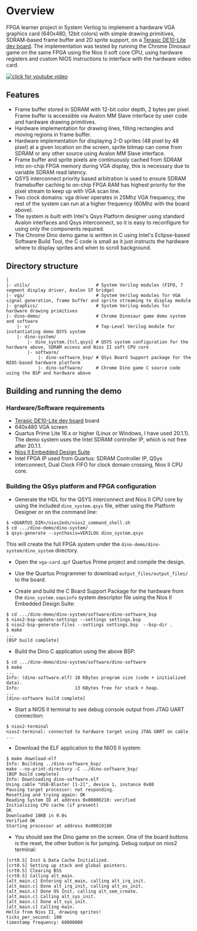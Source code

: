 Overview
========

FPGA learner project in System Verilog to implement a hardware VGA graphics card (640x480, 12bit colors) with simple drawing primitives, SDRAM-based frame buffer and 2D sprite support, on a [Terasic DE10-Lite dev board](https://www.terasic.com.tw/cgi-bin/page/archive.pl?Language=English&CategoryNo=234&No=1021). The implementation was tested by running the Chrome Dinosaur game on the same FPGA using the Nios II soft core CPU, using hardware registers and custom NIOS instructions to interface with the hardware video card.

[<img title="click for youtube video" src="https://img.youtube.com/vi/6tkLuwqnhOc/0.jpg">](https://youtu.be/6tkLuwqnhOc)

## Features

- Frame buffer stored in SDRAM with 12-bit color depth, 2 bytes per pixel. Frame buffer is accessible via Avalon MM Slave interface by user code and hardware drawing primitives.
- Hardware implementation for drawing lines, filling rectangles and moving regions in frame buffer.
- Hardware implementation for displaying 2-D sprites (48 pixel by 48 pixel) at a given location on the screen, sprite bitmap can come from SDRAM or any other source using Avalon MM Slave interface. 
- Frame buffer and sprite pixels are continuously cached from SDRAM into on-chip FPGA memory during VGA display, this is necessary due to variable SDRAM read latency.
- QSYS interconnect priority based arbitration is used to ensure SDRAM framebuffer caching to on-chip FPGA RAM has highest priority for the pixel stream to keep up with VGA scan line.
- Two clock domains: vga driver operates in 25Mhz VGA frequency, the rest of the system can run at a higher frequency (60Mhz with the board above).
- The system is built with Intel's Qsys Platform designer using standard Avalon interfaces and Qsys interconnect, so it is easy to reconfigure for using only the components required.
- The Chrome Dino demo game is written in C using Intel's Eclipse-based Software Build Tool, the C code is small as it just instructs the hardware where to display sprites and when to scroll background.

## Directory structure

```
|
|- utils/                         # System Verilog modules (FIFO, 7 segment display driver, Avalon ST bridge)
|- vga/                           # System Verilog modules for VGA signal generation, frame buffer and sprite streaming to display module
|- graphics/                      # System Verilog modules for hardware drawing primitives
|- dino-demo/                     # Chrome Dinosaur game demo system and software
    |- v/                         # Top-Level Verilog module for instantiating demo QSYS system
    |- dino-system/
        |- dino_system.{tcl,qsys} # QSYS system configuration for the hardware above, SDRAM access and Nios II soft CPU core
        |- software/
            |- dino-software_bsp/ # QSys Board Support package for the NIOS-based hardware platform
            |- dino-software/     # Chrome Dino game C source code using the BSP and hardware above
```

## Building and running the demo

### Hardware/Software requirements

- [Terasic DE10-Lite dev board](https://www.terasic.com.tw/cgi-bin/page/archive.pl?Language=English&CategoryNo=234&No=1021) board
- 640x480 VGA screen
- Quartus Prime Lite 16.x or higher (Linux or Windows, I have used 20.1.1). The demo system uses the Intel SDRAM controller IP, which is not free after 20.1.1.
- [Nios II Embedded Design Suite](https://www.intel.com/content/www/us/en/docs/programmable/683525/21-3/installing-eclipse-ide-into-eds.html)
- Intel FPGA IP used from Quartus: SDRAM Controller IP, QSys interconnect, Dual Clock FIFO for clock domain crossing, Nios II CPU core.

### Building the QSys platform and FPGA configuration

- Generate the HDL for the QSYS interconnect and Nios II CPU core by using the included `dino_system.qsys` file, either using the Platform Designer or on the command line:

```
$ <QUARTUS_DIR>/nios2eds/nios2_command_shell.sh
$ cd .../dino-demo/dino-system/
$ qsys-generate --synthesis=VERILOG dino_system.qsys
```

This will create the full FPGA system under the `dino-demo/dino-system/dino_system` directory.

- Open the `vga-card.qpf` Quartus Prime project and compile the design.

- Use the Quartus Programmer to download `output_files/output_files/` to the board.

- Create and build the C Board Support Package for the hardware from the `dino_system.sopcinfo` system descriptor file using the Nios II Embedded Design Suite:

```
$ cd .../dino-demo/dino-system/software/dino-software_bsp
$ nios2-bsp-update-settings --settings settings.bsp
$ nios2-bsp-generate-files --settings settings.bsp  --bsp-dir .
$ make
...
[BSP build complete]
```

- Build the Dino C application using the above BSP:

```
$ cd .../dino-demo/dino-system/software/dino-software
$ make
...
Info: (dino-software.elf) 18 KBytes program size (code + initialized data).
Info:                     13 KBytes free for stack + heap.
...
[dino-software build complete]
```

- Start a NIOS II terminal to see debug console output from JTAG UART connection:

```
$ nios2-terminal 
nios2-terminal: connected to hardware target using JTAG UART on cable
...
```

- Download the ELF application to the NIOS II system:

```
$ make download-elf
Info: Building ../dino-software_bsp/
make --no-print-directory -C ../dino-software_bsp/
[BSP build complete]
Info: Downloading dino-software.elf
Using cable "USB-Blaster [1-2]", device 1, instance 0x00
Pausing target processor: not responding.
Resetting and trying again: OK
Reading System ID at address 0x00000210: verified
Initializing CPU cache (if present)
OK
Downloaded 18KB in 0.0s        
Verified OK                         
Starting processor at address 0x00010180
```

- You should see the Dino game on the screen. One of the board buttons is the reset, the other button is for jumping. Debug output on nios2 terminal:

```
[crt0.S] Inst & Data Cache Initialized.
[crt0.S] Setting up stack and global pointers.
[crt0.S] Clearing BSS 
[crt0.S] Calling alt_main.
[alt_main.c] Entering alt_main, calling alt_irq_init.
[alt_main.c] Done alt_irq_init, calling alt_os_init.
[alt_main.c] Done OS Init, calling alt_sem_create.
[alt_main.c] Calling alt_sys_init.
[alt_main.c] Done alt_sys_init.
[alt_main.c] Calling main.
Hello from Nios II, drawing sprites!
ticks_per_second: 100
timestamp frequency: 60000000
```
